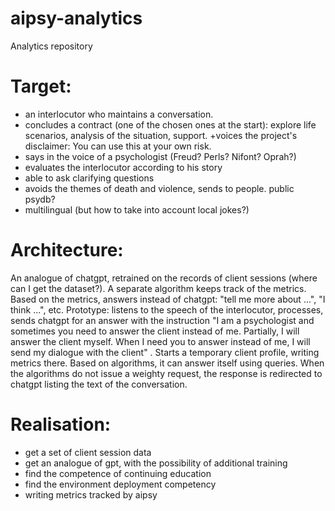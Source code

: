 # aipsy-analytics
Analytics repository

# Target:
- an interlocutor who maintains a conversation.
- concludes a contract (one of the chosen ones at the start): explore life scenarios, analysis of the situation, support. +voices the project's disclaimer: You can use this at your own risk.
- says in the voice of a psychologist (Freud? Perls? Nifont? Oprah?)
- evaluates the interlocutor according to his story
- able to ask clarifying questions
- avoids the themes of death and violence, sends to people. public psydb?
- multilingual (but how to take into account local jokes?)


# Architecture:
An analogue of chatgpt, retrained on the records of client sessions (where can I get the dataset?). A separate algorithm keeps track of the metrics. Based on the metrics, answers instead of chatgpt: "tell me more about ...", "I think ...", etc.
Prototype: listens to the speech of the interlocutor, processes, sends chatgpt for an answer with the instruction "I am a psychologist and sometimes you need to answer the client instead of me. Partially, I will answer the client myself. When I need you to answer instead of me, I will send my dialogue with the client" . Starts a temporary client profile, writing metrics there. Based on algorithms, it can answer itself using queries. When the algorithms do not issue a weighty request, the response is redirected to chatgpt listing the text of the conversation.


# Realisation:
- get a set of client session data
- get an analogue of gpt, with the possibility of additional training
- find the competence of continuing education
- find the environment deployment competency
- writing metrics tracked by aipsy

